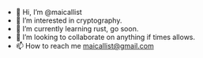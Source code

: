 - 👋 Hi, I’m @maicallist
- 👀 I’m interested in cryptography.
- 🌱 I’m currently learning rust, go soon.
- 💞️ I’m looking to collaborate on anything if times allows.
- 📫 How to reach me maicallist@gmail.com

<!---
maicallist/maicallist is a ✨ special ✨ repository because its `README.md` (this file) appears on your GitHub profile.
You can click the Preview link to take a look at your changes.
--->
